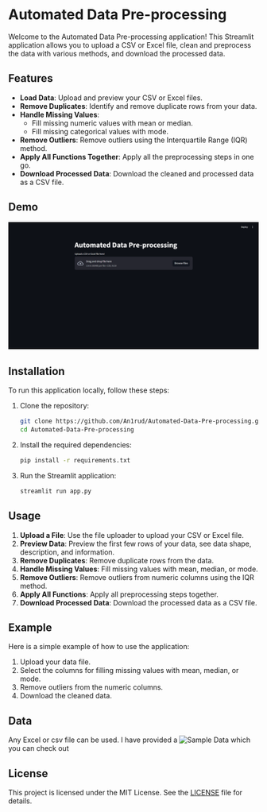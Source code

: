 # Automated Data Pre-processing

Welcome to the Automated Data Pre-processing application! This Streamlit application allows you to upload a CSV or Excel file, clean and preprocess the data with various methods, and download the processed data.

## Features

- **Load Data**: Upload and preview your CSV or Excel files.
- **Remove Duplicates**: Identify and remove duplicate rows from your data.
- **Handle Missing Values**:
  - Fill missing numeric values with mean or median.
  - Fill missing categorical values with mode.
- **Remove Outliers**: Remove outliers using the Interquartile Range (IQR) method.
- **Apply All Functions Together**: Apply all the preprocessing steps in one go.
- **Download Processed Data**: Download the cleaned and processed data as a CSV file.

## Demo

![Working of the application](gif/one.gif)

## Installation

To run this application locally, follow these steps:

1. Clone the repository:
   ```bash
   git clone https://github.com/An1rud/Automated-Data-Pre-processing.git
   cd Automated-Data-Pre-processing
   ```

2. Install the required dependencies:
   ```bash
   pip install -r requirements.txt
   ```

3. Run the Streamlit application:
   ```bash
   streamlit run app.py
   ```

## Usage

1. **Upload a File**: Use the file uploader to upload your CSV or Excel file.
2. **Preview Data**: Preview the first few rows of your data, see data shape, description, and information.
3. **Remove Duplicates**: Remove duplicate rows from the data.
4. **Handle Missing Values**: Fill missing values with mean, median, or mode.
5. **Remove Outliers**: Remove outliers from numeric columns using the IQR method.
6. **Apply All Functions**: Apply all preprocessing steps together.
7. **Download Processed Data**: Download the processed data as a CSV file.

## Example

Here is a simple example of how to use the application:

1. Upload your data file.
2. Select the columns for filling missing values with mean, median, or mode.
3. Remove outliers from the numeric columns.
4. Download the cleaned data.

## Data

Any Excel or csv file can be used.
I have provided a ![Sample Data](sample_data) which you can check out

## License

This project is licensed under the MIT License. See the [LICENSE](LICENSE) file for details.
